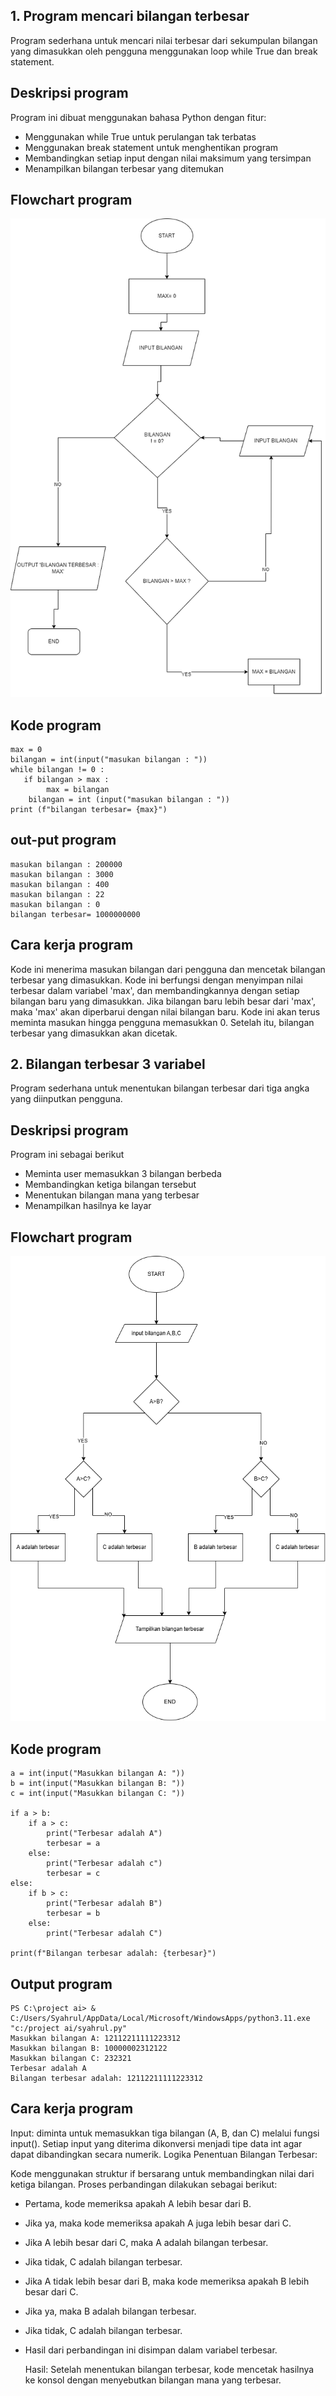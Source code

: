 ## 1. Program mencari bilangan terbesar
Program sederhana untuk mencari nilai terbesar dari sekumpulan bilangan yang dimasukkan oleh pengguna menggunakan loop while True dan break statement.


## Deskripsi program
Program ini dibuat menggunakan bahasa Python dengan fitur:
- Menggunakan while True untuk perulangan tak terbatas
- Menggunakan break statement untuk menghentikan program
- Membandingkan setiap input dengan nilai maksimum yang tersimpan
- Menampilkan bilangan terbesar yang ditemukan


## Flowchart program
![flowchart](/flocart2.png)


## Kode program
```
max = 0
bilangan = int(input("masukan bilangan : "))
while bilangan != 0 :
   if bilangan > max :
        max = bilangan
    bilangan = int (input("masukan bilangan : "))
print (f"bilangan terbesar= {max}")
```


## out-put program
```
masukan bilangan : 200000
masukan bilangan : 3000
masukan bilangan : 400
masukan bilangan : 22 
masukan bilangan : 0
bilangan terbesar= 1000000000
```


## Cara kerja program
Kode ini menerima masukan bilangan dari pengguna dan mencetak bilangan terbesar yang dimasukkan. Kode ini berfungsi dengan menyimpan nilai terbesar dalam variabel 'max', dan membandingkannya dengan setiap bilangan baru yang dimasukkan. Jika bilangan baru lebih besar dari 'max', maka 'max' akan diperbarui dengan nilai bilangan baru. Kode ini akan terus meminta masukan hingga pengguna memasukkan 0. Setelah itu, bilangan terbesar yang dimasukkan akan dicetak.



## 2. Bilangan terbesar 3 variabel
Program sederhana untuk menentukan bilangan terbesar dari tiga angka yang diinputkan pengguna.

## Deskripsi program
Program ini sebagai berikut
- Meminta user memasukkan 3 bilangan berbeda
- Membandingkan ketiga bilangan tersebut
- Menentukan bilangan mana yang terbesar
- Menampilkan hasilnya ke layar

  
## Flowchart program
![flocart1](/flocart1.png)


## Kode program 
```
a = int(input("Masukkan bilangan A: "))
b = int(input("Masukkan bilangan B: "))
c = int(input("Masukkan bilangan C: "))

if a > b:
    if a > c:
        print("Terbesar adalah A")
        terbesar = a
    else:
        print("Terbesar adalah c")
        terbesar = c
else:
    if b > c:
        print("Terbesar adalah B")
        terbesar = b
    else:
        print("Terbesar adalah C")

print(f"Bilangan terbesar adalah: {terbesar}")
```


## Output program
```
PS C:\project ai> & C:/Users/Syahrul/AppData/Local/Microsoft/WindowsApps/python3.11.exe "c:/project ai/syahrul.py"
Masukkan bilangan A: 12112211111223312
Masukkan bilangan B: 10000002312122
Masukkan bilangan C: 232321
Terbesar adalah A
Bilangan terbesar adalah: 12112211111223312
```


## Cara kerja program
Input:
 diminta untuk memasukkan tiga bilangan (A, B, dan C) melalui fungsi input().
Setiap input yang diterima dikonversi menjadi tipe data int agar dapat dibandingkan secara numerik.
Logika Penentuan Bilangan Terbesar:

Kode menggunakan struktur if bersarang untuk membandingkan nilai dari ketiga bilangan.
Proses perbandingan dilakukan sebagai berikut:
- Pertama, kode memeriksa apakah A lebih besar dari B.
- Jika ya, maka kode memeriksa apakah A juga lebih besar dari C.
- Jika A lebih besar dari C, maka A adalah bilangan terbesar.
- Jika tidak, C adalah bilangan terbesar.
- Jika A tidak lebih besar dari B, maka kode memeriksa apakah B lebih besar dari C.
- Jika ya, maka B adalah bilangan terbesar.
- Jika tidak, C adalah bilangan terbesar.
- Hasil dari perbandingan ini disimpan dalam variabel terbesar.

   Hasil:
Setelah menentukan bilangan terbesar, kode mencetak hasilnya ke konsol dengan menyebutkan bilangan mana yang terbesar.
